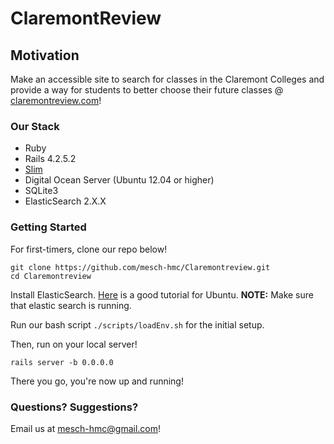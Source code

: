 # ClaremontReview

## Motivation
Make an accessible site to search for classes in the Claremont Colleges and provide a way for students to better choose their future classes @ [claremontreview.com](claremontreview.com)!

### Our Stack
- Ruby
- Rails 4.2.5.2
- [Slim](http://www.rubydoc.info/gems/slim/frames)
- Digital Ocean Server (Ubuntu 12.04 or higher)
- SQLite3
- ElasticSearch 2.X.X

### Getting Started
For first-timers, clone our repo below!

``` shell
git clone https://github.com/mesch-hmc/Claremontreview.git
cd Claremontreview
```

Install ElasticSearch. [Here](https://www.digitalocean.com/community/tutorials/how-to-install-and-configure-elasticsearch-on-ubuntu-16-04) is a good tutorial for Ubuntu.
**NOTE:** Make sure that elastic search is running.

Run our bash script ```./scripts/loadEnv.sh``` for the initial setup.

Then, run on your local server!
``` shell
rails server -b 0.0.0.0
```
There you go, you're now up and running!

### Questions? Suggestions?
Email us at <mesch-hmc@gmail.com>!
